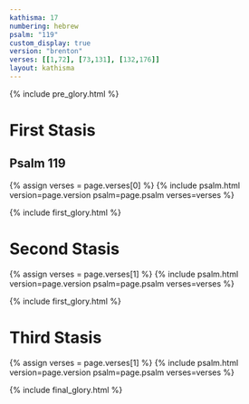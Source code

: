 ```yaml
---
kathisma: 17
numbering: hebrew
psalm: "119"
custom_display: true
version: "brenton"
verses: [[1,72], [73,131], [132,176]]
layout: kathisma
---
```


{% include pre_glory.html %}

<h1 class="stasis-header">First Stasis</h1>

<h2 class="psalm-title">Psalm 119</h2>

{% assign verses = page.verses[0] %}
{% include psalm.html version=page.version psalm=page.psalm verses=verses %}

{% include first_glory.html %}

<h1 class="stasis-header">Second Stasis</h1>

{% assign verses = page.verses[1] %}
{% include psalm.html version=page.version psalm=page.psalm verses=verses %}

{% include first_glory.html %}

<h1 class="stasis-header">Third Stasis</h1>

{% assign verses = page.verses[1] %}
{% include psalm.html version=page.version psalm=page.psalm verses=verses %}

{% include final_glory.html %}
